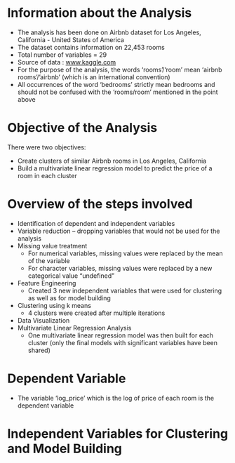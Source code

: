 # Information about the Analysis

* The analysis has been done on Airbnb dataset for Los Angeles, California - United States of America
* The dataset contains information on 22,453 rooms
* Total number of variables = 29
* Source of data : www.kaggle.com
* For the purpose of the analysis, the words ‘rooms’/‘room’ mean ‘airbnb rooms’/’airbnb’ (which is an international convention)
* All occurrences of the word ‘bedrooms’ strictly mean bedrooms and should not be confused with the ‘rooms/room’ mentioned in the point above

# Objective of the Analysis
There were two objectives:
  * Create clusters of similar Airbnb rooms in Los Angeles, California
  * Build a multivariate linear regression model to predict the price of a room in each cluster
 
# Overview of the steps involved
* Identification of dependent and independent variables
* Variable reduction – dropping variables that would not be used for the analysis
* Missing value treatment
  * For numerical variables, missing values were replaced by the mean of the variable
  * For character variables, missing values were replaced by a new categorical value “undefined”
* Feature Engineering
  * Created 3 new independent variables that were used for clustering as well as for model building
* Clustering using k means
  * 4 clusters were created after multiple iterations
* Data Visualization
* Multivariate Linear Regression Analysis
  * One multivariate linear regression model was then built for each cluster (only the final models with significant variables have been shared)

# Dependent Variable

* The variable ‘log_price’ which is the log of price of each room is the dependent variable

# Independent Variables for Clustering and Model Building
